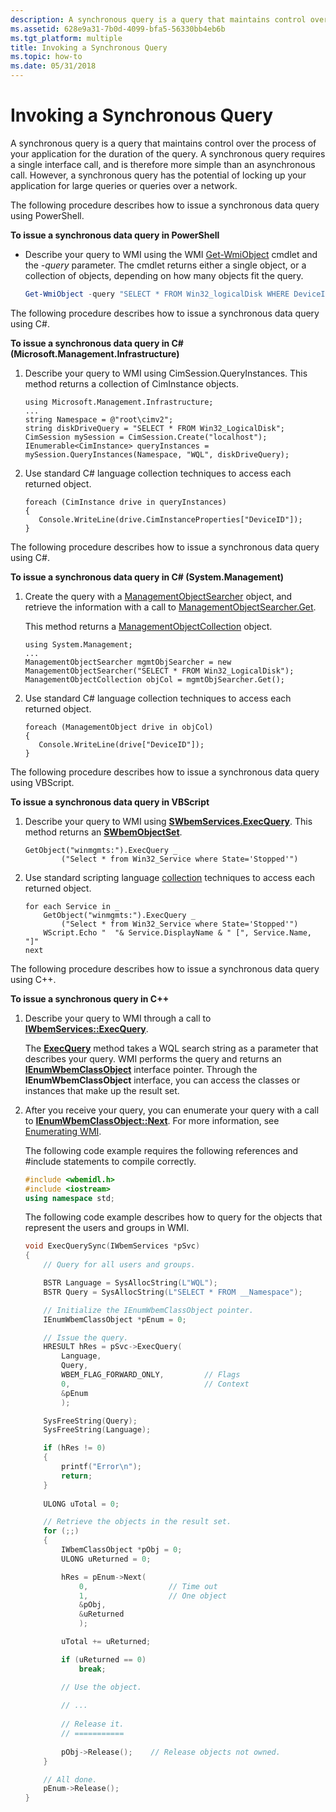 ```yaml
---
description: A synchronous query is a query that maintains control over the process of your application for the duration of the query.
ms.assetid: 628e9a31-7b0d-4099-bfa5-56330bb4eb6b
ms.tgt_platform: multiple
title: Invoking a Synchronous Query
ms.topic: how-to
ms.date: 05/31/2018
---
```


# Invoking a Synchronous Query

A synchronous query is a query that maintains control over the process of your application for the duration of the query. A synchronous query requires a single interface call, and is therefore more simple than an asynchronous call. However, a synchronous query has the potential of locking up your application for large queries or queries over a network.

The following procedure describes how to issue a synchronous data query using PowerShell.

**To issue a synchronous data query in PowerShell**

-   Describe your query to WMI using the WMI [Get-WmiObject](/powershell/module/microsoft.powershell.management/get-wmiobject) cmdlet and the *-query* parameter. The cmdlet returns either a single object, or a collection of objects, depending on how many objects fit the query.

    ```PowerShell
    Get-WmiObject -query "SELECT * FROM Win32_logicalDisk WHERE DeviceID = 'C:'"
    ```

    

The following procedure describes how to issue a synchronous data query using C#.

**To issue a synchronous data query in C# (Microsoft.Management.Infrastructure)**

1.  Describe your query to WMI using CimSession.QueryInstances. This method returns a collection of CimInstance objects.

    ```CSharp
    using Microsoft.Management.Infrastructure;
    ...
    string Namespace = @"root\cimv2";
    string diskDriveQuery = "SELECT * FROM Win32_LogicalDisk";
    CimSession mySession = CimSession.Create("localhost");
    IEnumerable<CimInstance> queryInstances = mySession.QueryInstances(Namespace, "WQL", diskDriveQuery);
    ```

    

2.  Use standard C# language collection techniques to access each returned object.

    ```CSharp
    foreach (CimInstance drive in queryInstances)
    {
       Console.WriteLine(drive.CimInstanceProperties["DeviceID"]);
    }
    ```

    

The following procedure describes how to issue a synchronous data query using C#.

**To issue a synchronous data query in C# (System.Management)**

1.  Create the query with a [ManagementObjectSearcher](/dotnet/api/system.management.managementobjectsearcher) object, and retrieve the information with a call to [ManagementObjectSearcher.Get](/dotnet/api/system.management.managementobjectsearcher.get#System_Management_ManagementObjectSearcher_Get).

    This method returns a [ManagementObjectCollection](/dotnet/api/system.management.managementobjectcollection) object.

    ```CSharp
    using System.Management;
    ...
    ManagementObjectSearcher mgmtObjSearcher = new ManagementObjectSearcher("SELECT * FROM Win32_LogicalDisk");
    ManagementObjectCollection objCol = mgmtObjSearcher.Get();
    ```

    

2.  Use standard C# language collection techniques to access each returned object.

    ```CSharp
    foreach (ManagementObject drive in objCol)
    {
       Console.WriteLine(drive["DeviceID"]);
    }
    ```

    

The following procedure describes how to issue a synchronous data query using VBScript.

**To issue a synchronous data query in VBScript**

1.  Describe your query to WMI using [**SWbemServices.ExecQuery**](swbemservices-execquery.md). This method returns an [**SWbemObjectSet**](swbemobjectset.md).

    ```VB
    GetObject("winmgmts:").ExecQuery _
            ("Select * from Win32_Service where State='Stopped'")
    ```

    

2.  Use standard scripting language [collection](accessing-a-collection.md) techniques to access each returned object.

    ```VB
    for each Service in _ 
        GetObject("winmgmts:").ExecQuery _
            ("Select * from Win32_Service where State='Stopped'")
        WScript.Echo "  "& Service.DisplayName & " [", Service.Name, "]"
    next
    ```

    

The following procedure describes how to issue a synchronous data query using C++.

**To issue a synchronous query in C++**

1.  Describe your query to WMI through a call to [**IWbemServices::ExecQuery**](/windows/desktop/api/WbemCli/nf-wbemcli-iwbemservices-execquery).

    The [**ExecQuery**](/windows/desktop/api/WbemCli/nf-wbemcli-iwbemservices-execquery) method takes a WQL search string as a parameter that describes your query. WMI performs the query and returns an [**IEnumWbemClassObject**](/windows/desktop/api/Wbemcli/nn-wbemcli-ienumwbemclassobject) interface pointer. Through the **IEnumWbemClassObject** interface, you can access the classes or instances that make up the result set.

2.  After you receive your query, you can enumerate your query with a call to [**IEnumWbemClassObject::Next**](/windows/desktop/api/Wbemcli/nf-wbemcli-ienumwbemclassobject-next). For more information, see [Enumerating WMI](enumerating-wmi.md).

    The following code example requires the following references and \#include statements to compile correctly.

    ```C++
    #include <wbemidl.h>
    #include <iostream>
    using namespace std;
    ```

    

    The following code example describes how to query for the objects that represent the users and groups in WMI.

    ```C++
    void ExecQuerySync(IWbemServices *pSvc)
    {
        // Query for all users and groups.

        BSTR Language = SysAllocString(L"WQL");
        BSTR Query = SysAllocString(L"SELECT * FROM __Namespace");

        // Initialize the IEnumWbemClassObject pointer.
        IEnumWbemClassObject *pEnum = 0;

        // Issue the query.
        HRESULT hRes = pSvc->ExecQuery(
            Language,
            Query,
            WBEM_FLAG_FORWARD_ONLY,         // Flags
            0,                              // Context
            &pEnum
            );

        SysFreeString(Query);
        SysFreeString(Language);

        if (hRes != 0)
        {
            printf("Error\n");
            return;
        }
        
        ULONG uTotal = 0;

        // Retrieve the objects in the result set.
        for (;;)
        {
            IWbemClassObject *pObj = 0;
            ULONG uReturned = 0;

            hRes = pEnum->Next(
                0,                  // Time out
                1,                  // One object
                &pObj,
                &uReturned
                );

            uTotal += uReturned;

            if (uReturned == 0)
                break;

            // Use the object.
            
            // ...
            
            // Release it.
            // ===========
            
            pObj->Release();    // Release objects not owned.            
        }

        // All done.
        pEnum->Release();
    }
    ```

    

 

 

